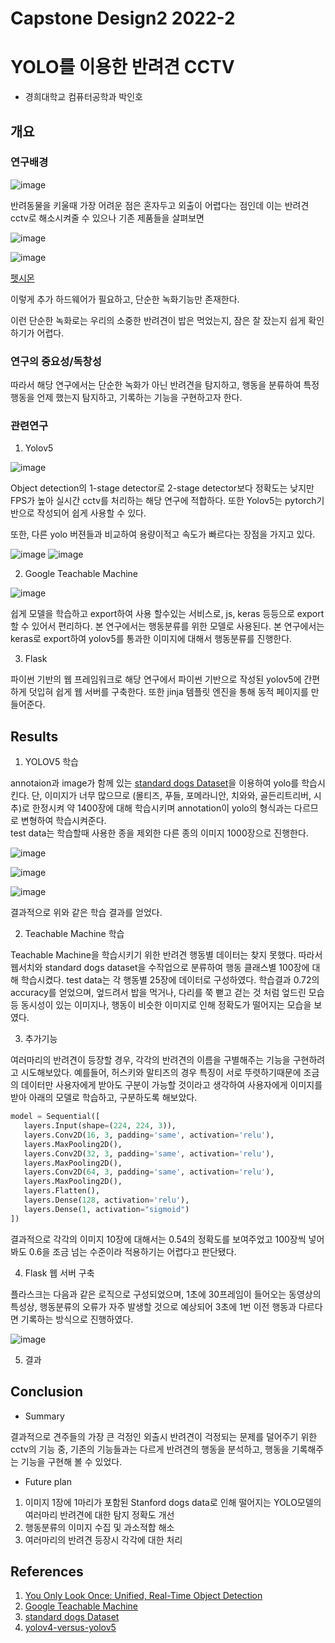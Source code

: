 # Capstone Design2 2022-2
# YOLO를 이용한 반려견 CCTV
* 경희대학교 컴퓨터공학과 박인호

## 개요
### 연구배경

![image](https://user-images.githubusercontent.com/72953874/204126378-34d7b8c2-1b7b-4f85-979d-e8a07c7aee86.png)

반려동물을 키울때 가장 어려운 점은 혼자두고 외출이 어렵다는 점인데 이는 반려견 cctv로 해소시켜줄 수 있으나 기존 제품들을 살펴보면

![image](https://user-images.githubusercontent.com/72953874/204127038-c42fc83d-f830-4860-a2ec-c0c8465602e9.png)

![image](https://user-images.githubusercontent.com/72953874/204127254-d0f074ae-bfc5-4391-8583-fc3c9951bb2c.png)

[펫시몬](https://play.google.com/store/apps/details?id=com.code.trakq.security)

이렇게 추가 하드웨어가 필요하고, 단순한 녹화기능만 존재한다.

이런 단순한 녹화로는 우리의 소중한 반려견이 밥은 먹었는지, 잠은 잘 잤는지 쉽게 확인하기가 어렵다.

### 연구의 중요성/독창성
따라서 해당 연구에서는 단순한 녹화가 아닌 반려견을 탐지하고, 행동을 분류하여 특정 행동을 언제 했는지 탐지하고, 기록하는 기능을 구현하고자 한다.

### 관련연구

1. Yolov5

![image](https://user-images.githubusercontent.com/72953874/204129399-d6973f11-36bc-41eb-b608-5932c09e65e3.png)

Object detection의 1-stage detector로 2-stage detector보다 정확도는 낮지만 FPS가 높아 실시간 cctv를 처리하는 해당 연구에 적합하다. 또한 Yolov5는 pytorch기반으로 작성되어 쉽게 사용할 수 있다.<br>

또한, 다른 yolo 버젼들과 비교하여 용량이적고 속도가 빠르다는 장점을 가지고 있다.

![image](https://user-images.githubusercontent.com/72953874/204129631-19418d3f-66e3-41ba-add1-9a0bfd45d0bf.png)
![image](https://user-images.githubusercontent.com/72953874/204129632-90e835a2-7d0b-41d3-9cbc-eeb2e8c1105d.png)


2. Google Teachable Machine

![image](https://user-images.githubusercontent.com/72953874/204129504-1ae917f4-cce3-4c3f-bbe9-4956a7911e33.png)

쉽게 모델을 학습하고 export하여 사용 할수있는 서비스로, js, keras 등등으로 export 할 수 있어서 편리하다. 본 연구에서는 행동분류를 위한 모델로 사용된다. 본 연구에서는 keras로 export하여 yolov5를 통과한 이미지에 대해서 행동분류를 진행한다.

3. Flask

파이썬 기반의 웹 프레임워크로 해당 연구에서 파이썬 기반으로 작성된 yolov5에 간편하게 덧입혀 쉽게 웹 서버를 구축한다. 또한 jinja 템플릿 엔진을 통해 동적 페이지를 만들어준다.


## Results
1. YOLOV5 학습

annotaion과 image가 함께 있는 [standard dogs Dataset](http://vision.stanford.edu/aditya86/ImageNetDogs/)을 이용하여 yolo를 학습시킨다. 단, 이미지가 너무 많으므로 (몰티즈, 푸들, 포메라니안, 치와와, 골든리트리버, 시추)로 한정시켜 약 1400장에 대해 학습시키며 annotation이 yolo의 형식과는 다르므로 변형하여 학습시켜준다.<br>
test data는 학습할때 사용한 종을 제외한 다른 종의 이미지 1000장으로 진행한다.


![image](https://user-images.githubusercontent.com/72953874/204130906-9877208b-dfac-4a9f-8a88-21ac93f75774.png)

![image](https://user-images.githubusercontent.com/72953874/204130918-ba3e2bf0-d82b-4b7a-95e9-06c82c81a8f4.png)

![image](https://user-images.githubusercontent.com/72953874/204130924-fdf966d8-c2d1-40a6-860e-b2dbd4c0dc94.png)

결과적으로 위와 같은 학습 결과를 얻었다.


2. Teachable Machine 학습

Teachable Machine을 학습시키기 위한 반려견 행동별 데이터는 찾지 못했다. 따라서 웹서치와 standard dogs dataset을 수작업으로 분류하여 행동 클래스별 100장에 대해 학습시켰다.
test data는 각 행동별 25장에 데이터로 구성하였다. 학습결과 0.72의 accuracy를 얻었으며, 엎드려서 밥을 먹거나, 다리를 쭉 뻗고 걷는 것 처럼 엎드린 모습 등 동시성이 있는 이미지나, 행동이 비슷한 이미지로 인해 정확도가 떨어지는 모습을 보였다.

3. 추가기능 

여러마리의 반려견이 등장할 경우, 각각의 반려견의 이름을 구별해주는 기능을 구현하려고 시도해보았다. 예를들어, 허스키와 말티즈의 경우 특징이 서로 뚜렷하기때문에 조금의 데이터만 사용자에게 받아도 구분이 가능할 것이라고 생각하여 사용자에게 이미지를 받아 아래의 모델로 학습하고, 구분하도록 해보았다.

``` python
model = Sequential([
   layers.Input(shape=(224, 224, 3)),
   layers.Conv2D(16, 3, padding='same', activation='relu'),
   layers.MaxPooling2D(),
   layers.Conv2D(32, 3, padding='same', activation='relu'),
   layers.MaxPooling2D(),
   layers.Conv2D(64, 3, padding='same', activation='relu'),
   layers.MaxPooling2D(),
   layers.Flatten(),
   layers.Dense(128, activation='relu'),
   layers.Dense(1, activation="sigmoid")
])
```

결과적으로 각각의 이미지 10장에 대해서는 0.54의 정확도를 보여주었고 100장씩 넣어봐도 0.6을 조금 넘는 수준이라 적용하기는 어렵다고 판단됐다.

4. Flask 웹 서버 구축

플라스크는 다음과 같은 로직으로 구성되었으며, 1초에 30프레임이 들어오는 동영상의 특성상, 행동분류의 오류가 자주 발생할 것으로 예상되어 3초에 1번 이전 행동과 다르다면 기록하는 방식으로 진행하였다.

![image](https://user-images.githubusercontent.com/72953874/204131117-9710f54a-3a26-4f55-b0c0-5e0413d645de.png)


5. 결과

## Conclusion
* Summary

결과적으로 견주들의 가장 큰 걱정인 외출시 반려견이 걱정되는 문제를 덜어주기 위한 cctv의 기능 중, 기존의 기능들과는 다르게 반려견의 행동을 분석하고, 행동을 기록해주는 기능을 구현해 볼 수 있었다.

* Future plan
1. 이미지 1장에 1마리가 포함된 Stanford dogs data로 인해 떨어지는 YOLO모델의 여러마리 반려견에 대한 탐지 정확도 개선
2. 행동분류의 이미지 수집 및 과소적합 해소
3. 여러마리의 반려견 등장시 각각에 대한 처리


## References
1. [You Only Look Once: Unified, Real-Time Object Detection](https://arxiv.org/abs/1506.02640)
2. [Google Teachable Machine](https://teachablemachine.withgoogle.com/)
3. [standard dogs Dataset](http://vision.stanford.edu/aditya86/ImageNetDogs/)
4. [yolov4-versus-yolov5](https://blog.roboflow.com/yolov4-versus-yolov5/)